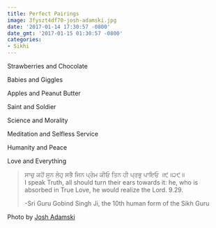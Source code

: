 ```yaml
---
title: Perfect Pairings
image: 3fyszt4df70-josh-adamski.jpg
date: '2017-01-14 17:30:57 -0800'
date_gmt: '2017-01-15 01:30:57 -0800'
categories:
- Sikhi
---
```

<p>Strawberries and Chocolate</p>
<p>Babies and Giggles</p>
<p>Apples and Peanut Butter</p>
<p>Saint and Soldier</p>
<p>Science and Morality</p>
<p>Meditation and Selfless Service</p>
<p>Humanity and Peace</p>
<p>Love and Everything</p>
<blockquote><p>ਸਾਚੁ ਕਹੋਂ ਸੁਨ ਲੇਹੁ ਸਭੈ ਜਿਨ ਪ੍ਰੇਮ ਕੀਓ ਤਿਨ ਹੀ ਪ੍ਰਭੁ ਪਾਇਓ ॥੯॥੨੯॥<br />
I speak Truth, all should turn their ears towards it: he, who is absorbed in True Love, he would realize the Lord. 9.29.</p>
<p>-Sri Guru Gobind Singh Ji, the 10th human form of the Sikh Guru</p></blockquote>
<p>Photo by <a href="https://unsplash.com/@josh23" target="_blank">Josh Adamski</a></p>
